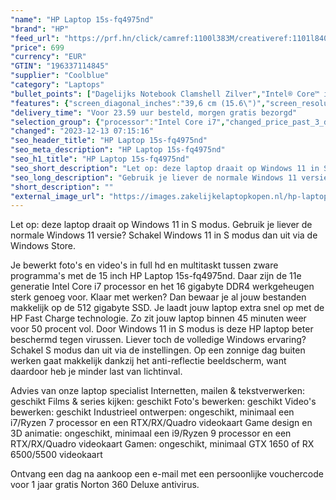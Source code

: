 ```yaml
---
"name": "HP Laptop 15s-fq4975nd"
"brand": "HP"
"feed_url": "https://prf.hn/click/camref:1100l383M/creativeref:1101l84031/destination:https%3A%2F%2Fwww.coolblue.nl%2Fproduct%2F926623"
"price": 699
"currency": "EUR"
"GTIN": "196337114845"
"supplier": "Coolblue"
"category": "Laptops"
"bullet_points": ["Dagelijks Notebook Clamshell Zilver","Intel® Core™ i7 i7-1195G7 2,9 GHz","39,6 cm (15.6\") Full HD 1920 x 1080 Pixels IPS LED backlight 16:9","16 GB DDR4-SDRAM 3200 MHz 2 x 8 GB","512 GB SSD","Intel Iris Xe Graphics","Wi-Fi 6 (802.11ax) Bluetooth 5.2","Lithium-Ion (Li-Ion) 41 Wh 7,25 uur 45 W","Windows 11 Home in S mode"]
"features": {"screen_diagonal_inches":"39,6 cm (15.6\")","screen_resolution":"1920 x 1080 Pixels","processor_family":"Intel® Core™ i7","memory_size":"16 GB","memory_type":"DDR4-SDRAM","total_storage_space":"512 GB","operating_system":"Windows 11 Home in S mode","battery_capacity":"41 Wh","width":"358,5 mm","depth":"242 mm","height":"17,9 mm","weight":"1,69 kg"}
"delivery_time": "Voor 23.59 uur besteld, morgen gratis bezorgd"
"selection_group": {"processor":"Intel Core i7","changed_price_past_3_days":false}
"changed": "2023-12-13 07:15:16"
"seo_header_title": "HP Laptop 15s-fq4975nd"
"seo_meta_description": "HP Laptop 15s-fq4975nd"
"seo_h1_title": "HP Laptop 15s-fq4975nd"
"seo_short_description": "Let op: deze laptop draait op Windows 11 in S modus."
"seo_long_description": "Gebruik je liever de normale Windows 11 versie? Schakel Windows 11 in S modus dan uit via de Windows Store. \r\n\r\nJe bewerkt foto's en video's in full hd en multitaskt tussen zware programma's met de 15 inch HP Laptop 15s-fq4975nd. Daar zijn de 11e generatie Intel Core i7 processor en het 16 gigabyte DDR4 werkgeheugen sterk genoeg voor. Klaar met werken? Dan bewaar je al jouw bestanden makkelijk op de 512 gigabyte SSD. Je laadt jouw laptop extra snel op met de HP Fast Charge technologie. Zo zit jouw laptop binnen 45 minuten weer voor 50 procent vol. Door Windows 11 in S modus is deze HP laptop beter beschermd tegen virussen. Liever toch de volledige Windows ervaring? Schakel S modus dan uit via de instellingen. Op een zonnige dag buiten werken gaat makkelijk dankzij het anti-reflectie beeldscherm, want daardoor heb je minder last van lichtinval. \r\n\r\nAdvies van onze laptop specialist\r\nInternetten, mailen & tekstverwerken: geschikt\r\nFilms & series kijken: geschikt\r\nFoto's bewerken: geschikt\r\nVideo's bewerken: geschikt\r\nIndustrieel ontwerpen: ongeschikt, minimaal een i7/Ryzen 7 processor en een RTX/RX/Quadro videokaart\r\nGame design en 3D animatie: ongeschikt, minimaal een i9/Ryzen 9 processor en een RTX/RX/Quadro videokaart\r\nGamen: ongeschikt, minimaal GTX 1650 of RX 6500/5500 videokaart\r\n \r\nOntvang een dag na aankoop een e-mail met een persoonlijke vouchercode voor 1 jaar gratis Norton 360 Deluxe antivirus."
"short_description": ""
"external_image_url": "https://images.zakelijkelaptopkopen.nl/hp-laptop-15s-fq4975nd.webp"
---
```


Let op: deze laptop draait op Windows 11 in S modus. Gebruik je liever de normale Windows 11 versie? Schakel Windows 11 in S modus dan uit via de Windows Store.

Je bewerkt foto's en video's in full hd en multitaskt tussen zware programma's met de 15 inch HP Laptop 15s-fq4975nd. Daar zijn de 11e generatie Intel Core i7 processor en het 16 gigabyte DDR4 werkgeheugen sterk genoeg voor. Klaar met werken? Dan bewaar je al jouw bestanden makkelijk op de 512 gigabyte SSD. Je laadt jouw laptop extra snel op met de HP Fast Charge technologie. Zo zit jouw laptop binnen 45 minuten weer voor 50 procent vol. Door Windows 11 in S modus is deze HP laptop beter beschermd tegen virussen. Liever toch de volledige Windows ervaring? Schakel S modus dan uit via de instellingen. Op een zonnige dag buiten werken gaat makkelijk dankzij het anti-reflectie beeldscherm, want daardoor heb je minder last van lichtinval. 

Advies van onze laptop specialist
Internetten, mailen & tekstverwerken: geschikt
Films & series kijken: geschikt
Foto's bewerken: geschikt
Video's bewerken: geschikt
Industrieel ontwerpen: ongeschikt, minimaal een i7/Ryzen 7 processor en een RTX/RX/Quadro videokaart
Game design en 3D animatie: ongeschikt, minimaal een i9/Ryzen 9 processor en een RTX/RX/Quadro videokaart
Gamen: ongeschikt, minimaal GTX 1650 of RX 6500/5500 videokaart
 
Ontvang een dag na aankoop een e-mail met een persoonlijke vouchercode voor 1 jaar gratis Norton 360 Deluxe antivirus.